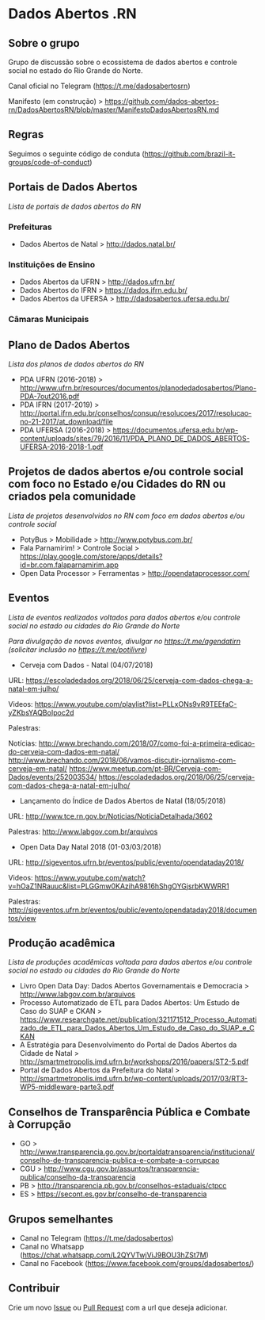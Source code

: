 # Dados Abertos .RN

## Sobre o grupo

Grupo de discussão sobre o ecossistema de dados abertos e controle social no estado do Rio Grande do Norte.

Canal oficial no Telegram (https://t.me/dadosabertosrn)

Manifesto (em construção) > https://github.com/dados-abertos-rn/DadosAbertosRN/blob/master/ManifestoDadosAbertosRN.md

## Regras
Seguimos o seguinte código de conduta (https://github.com/brazil-it-groups/code-of-conduct)

## Portais de Dados Abertos
_Lista de portais de dados abertos do RN_

### Prefeituras
* Dados Abertos de Natal > http://dados.natal.br/

### Instituições de Ensino
* Dados Abertos da UFRN > http://dados.ufrn.br/
* Dados Abertos do IFRN > https://dados.ifrn.edu.br/
* Dados Abertos da UFERSA > http://dadosabertos.ufersa.edu.br/

### Câmaras Municipais

## Plano de Dados Abertos
_Lista dos planos de dados abertos do RN_

* PDA UFRN (2016-2018) > http://www.ufrn.br/resources/documentos/planodedadosabertos/Plano-PDA-7out2016.pdf
* PDA IFRN (2017-2019) > http://portal.ifrn.edu.br/conselhos/consup/resolucoes/2017/resolucao-no-21-2017/at_download/file
* PDA UFERSA (2016-2018) > https://documentos.ufersa.edu.br/wp-content/uploads/sites/79/2016/11/PDA_PLANO_DE_DADOS_ABERTOS-UFERSA-2016-2018-1.pdf


## Projetos de dados abertos e/ou controle social com foco no Estado e/ou Cidades do RN ou criados pela comunidade

_Lista de projetos desenvolvidos no RN com foco em dados abertos e/ou controle social_

* PotyBus > Mobilidade > http://www.potybus.com.br/
* Fala Parnamirim! > Controle Social > https://play.google.com/store/apps/details?id=br.com.falaparnamirim.app
* Open Data Processor > Ferramentas > http://opendataprocessor.com/

## Eventos

_Lista de eventos realizados voltados para dados abertos e/ou controle social no estado ou cidades do Rio Grande do Norte_

_Para divulgação de novos eventos, divulgar no https://t.me/agendatirn (solicitar inclusão no https://t.me/potilivre)_

* Cerveja com Dados - Natal (04/07/2018)

URL: https://escoladedados.org/2018/06/25/cerveja-com-dados-chega-a-natal-em-julho/

Videos: https://www.youtube.com/playlist?list=PLLxONs9vR9TEEfaC-yZKbsYAQBoIpoc2d

Palestras: 

Notícias: 
http://www.brechando.com/2018/07/como-foi-a-primeira-edicao-do-cerveja-com-dados-em-natal/ 
http://www.brechando.com/2018/06/vamos-discutir-jornalismo-com-cerveja-em-natal/
https://www.meetup.com/pt-BR/Cerveja-com-Dados/events/252003534/
https://escoladedados.org/2018/06/25/cerveja-com-dados-chega-a-natal-em-julho/

* Lançamento do Índice de Dados Abertos de Natal (18/05/2018)

URL: http://www.tce.rn.gov.br/Noticias/NoticiaDetalhada/3602

Palestras: http://www.labgov.com.br/arquivos

* Open Data Day Natal 2018 (01-03/03/2018)

URL: http://sigeventos.ufrn.br/eventos/public/evento/opendataday2018/

Videos: https://www.youtube.com/watch?v=hOaZ1NRauuc&list=PLGGmw0KAzihA9816hShgOYGjsrbKWWRR1

Palestras: http://sigeventos.ufrn.br/eventos/public/evento/opendataday2018/documentos/view

## Produção acadêmica

_Lista de produções acadêmicas voltada para dados abertos e/ou controle social no estado ou cidades do Rio Grande do Norte_

* Livro Open Data Day: Dados Abertos Governamentais e Democracia > http://www.labgov.com.br/arquivos
* Processo Automatizado de ETL para Dados Abertos: Um Estudo de Caso do SUAP e CKAN > https://www.researchgate.net/publication/321171512_Processo_Automatizado_de_ETL_para_Dados_Abertos_Um_Estudo_de_Caso_do_SUAP_e_CKAN
* A Estratégia para Desenvolvimento do Portal de Dados Abertos da Cidade de Natal > http://smartmetropolis.imd.ufrn.br/workshops/2016/papers/ST2-5.pdf
* Portal de Dados Abertos da Prefeitura do Natal > http://smartmetropolis.imd.ufrn.br/wp-content/uploads/2017/03/RT3-WP5-middleware-parte3.pdf

## Conselhos de Transparência Pública e Combate à Corrupção

* GO	> http://www.transparencia.go.gov.br/portaldatransparencia/institucional/conselho-de-transparencia-publica-e-combate-a-corrupcao
* CGU	> http://www.cgu.gov.br/assuntos/transparencia-publica/conselho-da-transparencia
* PB	> http://transparencia.pb.gov.br/conselhos-estaduais/ctpcc
* ES	> https://secont.es.gov.br/conselho-de-transparencia

## Grupos semelhantes

* Canal no Telegram (https://t.me/dadosabertos)
* Canal no Whatsapp (https://chat.whatsapp.com/L2QYVTwjViJ9BOU3hZSt7M)
* Canal no Facebook (https://www.facebook.com/groups/dadosabertos/)

## Contribuir
Crie um novo [Issue](https://github.com/dados-abertos-rn/DadosAbertosRN/issues) ou [Pull Request](https://github.com/dados-abertos-rn/DadosAbertosRN/pulls) com a url que deseja adicionar.
